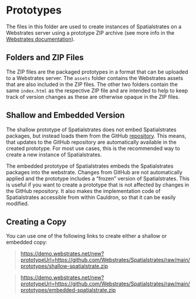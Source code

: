 # Prototypes

The files in this folder are used to create instances of Spatialstrates on a Webstrates server using a prototype ZIP archive (see more info in the [Webstrates documentation](https://webstrates.github.io/userguide/api/prototype-restore-delete.html)).


## Folders and ZIP Files

The ZIP files are the packaged prototypes in a format that can be uploaded to a Webstrates server. The `assets` folder contains the Webstrates assets that are also included in the ZIP files. The other two folders contain the same `index.html` as the respective ZIP file and are intended to help to keep track of version changes as these are otherwise opaque in the ZIP files.


## Shallow and Embedded Version

The shallow prototype of Spatialstrates does not embed Spatialstrates packages, but instead loads them from the GitHub [repository](/repository). This means, that updates to the GitHub repository are automatically available in the created prototype. For most use cases, this is the recommended way to create a new instance of Spatialstrates.

The embedded prototype of Spatialstrates embeds the Spatialstrates packages into the webstrate. Changes from GitHub are not automatically applied and the prototype includes a “frozen” version of Spatialstrates. This is useful if you want to create a prototype that is not affected by changes in the GitHub repository. It also makes the implementation code of Spatialstrates accessible from within Cauldron, so that it can be easily modified.


## Creating a Copy

You can use one of the following links to create either a shallow or embedded copy:

> https://demo.webstrates.net/new?prototypeUrl=https://github.com/Webstrates/Spatialstrates/raw/main/prototypes/shallow-spatialstrate.zip

> https://demo.webstrates.net/new?prototypeUrl=https://github.com/Webstrates/Spatialstrates/raw/main/prototypes/embedded-spatialstrate.zip
